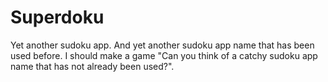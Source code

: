 # Superdoku
Yet another sudoku app. And yet another sudoku app name that has been used before. I should make a game "Can you think of a catchy sudoku app name that has not already been used?".
